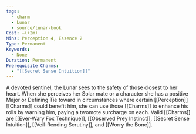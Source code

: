 ```yaml
---
tags:
  - charm
  - Lunar
  - source/lunar-book
Cost: —(+2m)
Mins: Perception 4, Essence 2
Type: Permanent
Keywords:
  - None
Duration: Permanent
Prerequisite Charms:
  - "[[Secret Sense Intuition]]"
---
```

A devoted sentinel, the Lunar sees to the safety of those closest to her heart. When she perceives her Solar mate or a character she has a positive Major or Defining Tie toward in circumstances where certain [[Perception]] [[Charms]] could benefit him, she can use those [[Charms]] to enhance his rolls by warning him, paying a twomote surcharge on each. Valid [[Charms]] are [[Ever-Wary Fox Technique]], [[Observed Prey Instinct]], [[Secret Sense Intuition]], [[Veil-Rending Scrutiny]], and [[Worry the Bone]].